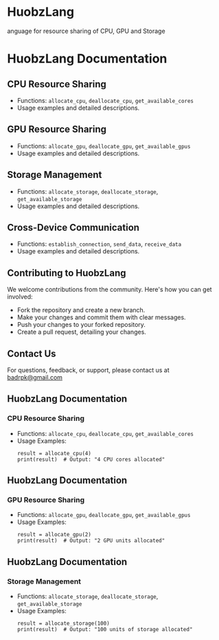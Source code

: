 # HuobzLang
anguage for resource sharing of CPU, GPU and Storage

# HuobzLang Documentation

## CPU Resource Sharing
- Functions: `allocate_cpu`, `deallocate_cpu`, `get_available_cores`
- Usage examples and detailed descriptions.

## GPU Resource Sharing
- Functions: `allocate_gpu`, `deallocate_gpu`, `get_available_gpus`
- Usage examples and detailed descriptions.

## Storage Management
- Functions: `allocate_storage`, `deallocate_storage`, `get_available_storage`
- Usage examples and detailed descriptions.

## Cross-Device Communication
- Functions: `establish_connection`, `send_data`, `receive_data`
- Usage examples and detailed descriptions.

## Contributing to HuobzLang

We welcome contributions from the community. Here's how you can get involved:
- Fork the repository and create a new branch.
- Make your changes and commit them with clear messages.
- Push your changes to your forked repository.
- Create a pull request, detailing your changes.

## Contact Us
For questions, feedback, or support, please contact us at badrpk@gmail.com

## HuobzLang Documentation

### CPU Resource Sharing
- Functions: `allocate_cpu`, `deallocate_cpu`, `get_available_cores`
- Usage Examples:
  ```huobz
  result = allocate_cpu(4)
  print(result)  # Output: "4 CPU cores allocated"

## HuobzLang Documentation

### GPU Resource Sharing
- Functions: `allocate_gpu`, `deallocate_gpu`, `get_available_gpus`
- Usage Examples:
  ```huobz
  result = allocate_gpu(2)
  print(result)  # Output: "2 GPU units allocated"

## HuobzLang Documentation

### Storage Management
- Functions: `allocate_storage`, `deallocate_storage`, `get_available_storage`
- Usage Examples:
  ```huobz
  result = allocate_storage(100)
  print(result)  # Output: "100 units of storage allocated"
